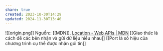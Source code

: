 ```yaml
---
share: true
created: 2023-10-30T14:29
updated: 2024-11-30T13:40
---
```

![[origin.png]]
Nguồn:: [[MDN]], [Location - Web APIs | MDN](https://developer.mozilla.org/en-US/docs/Web/API/Location)
[[Giao thức là cách để các bên nhận và gửi dữ liệu hiểu nhau]]
[[Port là số hiệu của chương trình cụ thể được nhận gói tin]]